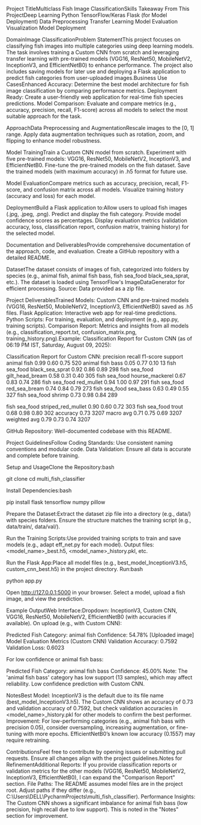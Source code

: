 Project TitleMulticlass Fish Image ClassificationSkills Takeaway From This ProjectDeep Learning
Python
TensorFlow/Keras
Flask (for Model Deployment)
Data Preprocessing
Transfer Learning
Model Evaluation
Visualization
Model Deployment

DomainImage ClassificationProblem StatementThis project focuses on classifying fish images into multiple categories using deep learning models. The task involves training a Custom CNN from scratch and leveraging transfer learning with pre-trained models (VGG16, ResNet50, MobileNetV2, InceptionV3, and EfficientNetB0) to enhance performance. The project also includes saving models for later use and deploying a Flask application to predict fish categories from user-uploaded images.Business Use CasesEnhanced Accuracy: Determine the best model architecture for fish image classification by comparing performance metrics.
Deployment Ready: Create a user-friendly web application for real-time fish species predictions.
Model Comparison: Evaluate and compare metrics (e.g., accuracy, precision, recall, F1-score) across all models to select the most suitable approach for the task.

ApproachData Preprocessing and AugmentationRescale images to the [0, 1] range.
Apply data augmentation techniques such as rotation, zoom, and flipping to enhance model robustness.

Model TrainingTrain a Custom CNN model from scratch.
Experiment with five pre-trained models: VGG16, ResNet50, MobileNetV2, InceptionV3, and EfficientNetB0.
Fine-tune the pre-trained models on the fish dataset.
Save the trained models (with maximum accuracy) in .h5 format for future use.

Model EvaluationCompare metrics such as accuracy, precision, recall, F1-score, and confusion matrix across all models.
Visualize training history (accuracy and loss) for each model.

DeploymentBuild a Flask application to:Allow users to upload fish images (.jpg, .jpeg, .png).
Predict and display the fish category.
Provide model confidence scores as percentages.
Display evaluation metrics (validation accuracy, loss, classification report, confusion matrix, training history) for the selected model.

Documentation and DeliverablesProvide comprehensive documentation of the approach, code, and evaluation.
Create a GitHub repository with a detailed README.

DatasetThe dataset consists of images of fish, categorized into folders by species (e.g., animal fish, animal fish bass, fish sea_food black_sea_sprat, etc.).
The dataset is loaded using TensorFlow's ImageDataGenerator for efficient processing.
Source: Data provided as a zip file.

Project DeliverablesTrained Models: Custom CNN and pre-trained models (VGG16, ResNet50, MobileNetV2, InceptionV3, EfficientNetB0) saved as .h5 files.
Flask Application: Interactive web app for real-time predictions.
Python Scripts: For training, evaluation, and deployment (e.g., app.py, training scripts).
Comparison Report: Metrics and insights from all models (e.g., classification_report.txt, confusion_matrix.png, training_history.png).Example: Classification Report for Custom CNN (as of 06:19 PM IST, Saturday, August 09, 2025):

Classification Report for Custom CNN:
                              precision    recall  f1-score   support
                  animal fish       0.99      0.60      0.75       520
             animal fish bass       0.05      0.77      0.10        13
fish sea_food black_sea_sprat       0.92      0.86      0.89       298
fish sea_food gilt_head_bream       0.58      0.31      0.40       305
fish sea_food hourse_mackerel       0.67      0.83      0.74       286
     fish sea_food red_mullet       0.94      1.00      0.97       291
  fish sea_food red_sea_bream       0.74      0.84      0.79       273
       fish sea_food sea_bass       0.63      0.49      0.55       327
         fish sea_food shrimp       0.73      0.98      0.84       289

 fish sea_food striped_red_mullet       0.90      0.60      0.72       303
            fish sea_food trout       0.68      0.98      0.80       302                   accuracy                           0.73      3207
                  macro avg       0.71      0.75      0.69      3207
               weighted avg       0.79      0.73      0.74      3207

GitHub Repository: Well-documented codebase with this README.

Project GuidelinesFollow Coding Standards: Use consistent naming conventions and modular code.
Data Validation: Ensure all data is accurate and complete before training.

Setup and UsageClone the Repository:bash

git clone <repository-url>
cd multi_fish_classifier

Install Dependencies:bash

pip install flask tensorflow numpy pillow

Prepare the Dataset:Extract the dataset zip file into a directory (e.g., data/) with species folders.
Ensure the structure matches the training script (e.g., data/train/, data/val/).

Run the Training Scripts:Use provided training scripts to train and save models (e.g., adapt eff_net.py for each model).
Output files: <model_name>_best.h5, <model_name>_history.pkl, etc.

Run the Flask App:Place all model files (e.g., best_model_InceptionV3.h5, custom_cnn_best.h5) in the project directory.
Run:bash

python app.py

Open http://127.0.0.1:5000 in your browser.
Select a model, upload a fish image, and view the prediction.

Example OutputWeb Interface:Dropdown: InceptionV3, Custom CNN, VGG16, ResNet50, MobileNetV2, EfficientNetB0 (with accuracies if available).
On upload (e.g., with Custom CNN):

Predicted Fish Category: animal fish
Confidence: 54.78%
[Uploaded image]
Model Evaluation Metrics (Custom CNN)
Validation Accuracy: 0.7592
Validation Loss: 0.6023

For low confidence or animal fish bass:

Predicted Fish Category: animal fish bass
Confidence: 45.00%
Note: The 'animal fish bass' category has low support (13 samples), which may affect reliability. Low confidence prediction with Custom CNN.

NotesBest Model: InceptionV3 is the default due to its file name (best_model_InceptionV3.h5). The Custom CNN shows an accuracy of 0.73 and validation accuracy of 0.7592, but check validation accuracies in <model_name>_history.pkl for other models to confirm the best performer.
Improvement: For low-performing categories (e.g., animal fish bass with precision 0.05), consider oversampling, increasing augmentation, or fine-tuning with more epochs. EfficientNetB0’s known low accuracy (0.1557) may require retraining.

ContributionsFeel free to contribute by opening issues or submitting pull requests. Ensure all changes align with the project guidelines.Notes for RefinementAdditional Reports: If you provide classification reports or validation metrics for the other models (VGG16, ResNet50, MobileNetV2, InceptionV3, EfficientNetB0), I can expand the "Comparison Report" section.
File Paths: The README assumes model files are in the project root. Adjust paths if they differ (e.g., C:\Users\DELL\PycharmProjects\multi_fish_classifier\).
Performance Insights: The Custom CNN shows a significant imbalance for animal fish bass (low precision, high recall due to low support). This is noted in the "Notes" section for improvement.


 
 
